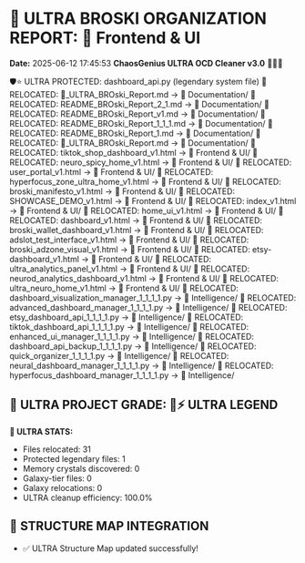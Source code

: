 # 🌌 ULTRA BROSKI ORGANIZATION REPORT: 🎨 Frontend & UI
**Date:** 2025-06-12 17:45:53
**ChaosGenius ULTRA OCD Cleaner v3.0** 🧠💜🌌

🛡️⭐ ULTRA PROTECTED: dashboard_api.py (legendary system file)
📁 RELOCATED: 🌌_ULTRA_BROski_Report.md → 📝 Documentation/
📁 RELOCATED: README_BROski_Report_2_1.md → 📝 Documentation/
📁 RELOCATED: README_BROski_Report_v1.md → 📝 Documentation/
📁 RELOCATED: README_BROski_Report_1_1_1.md → 📝 Documentation/
📁 RELOCATED: README_BROski_Report_1.md → 📝 Documentation/
📁 RELOCATED: 🌌_ULTRA_BROski_Report.md → 📝 Documentation/
📁 RELOCATED: tiktok_shop_dashboard_v1.html → 🎨 Frontend & UI/
📁 RELOCATED: neuro_spicy_home_v1.html → 🎨 Frontend & UI/
📁 RELOCATED: user_portal_v1.html → 🎨 Frontend & UI/
📁 RELOCATED: hyperfocus_zone_ultra_home_v1.html → 🎨 Frontend & UI/
📁 RELOCATED: broski_manifesto_v1.html → 🎨 Frontend & UI/
📁 RELOCATED: SHOWCASE_DEMO_v1.html → 🎨 Frontend & UI/
📁 RELOCATED: index_v1.html → 🎨 Frontend & UI/
📁 RELOCATED: home_ui_v1.html → 🎨 Frontend & UI/
📁 RELOCATED: dashboard_v1.html → 🎨 Frontend & UI/
📁 RELOCATED: broski_wallet_dashboard_v1.html → 🎨 Frontend & UI/
📁 RELOCATED: adslot_test_interface_v1.html → 🎨 Frontend & UI/
📁 RELOCATED: broski_adzone_visual_v1.html → 🎨 Frontend & UI/
📁 RELOCATED: etsy-dashboard_v1.html → 🎨 Frontend & UI/
📁 RELOCATED: ultra_analytics_panel_v1.html → 🎨 Frontend & UI/
📁 RELOCATED: neurod_analytics_dashboard_v1.html → 🎨 Frontend & UI/
📁 RELOCATED: ultra_neuro_home_v1.html → 🎨 Frontend & UI/
📁 RELOCATED: dashboard_visualization_manager_1_1_1_1.py → 🧠 Intelligence/
📁 RELOCATED: advanced_dashboard_manager_1_1_1_1.py → 🧠 Intelligence/
📁 RELOCATED: etsy_dashboard_api_1_1_1_1.py → 🧠 Intelligence/
📁 RELOCATED: tiktok_dashboard_api_1_1_1_1.py → 🧠 Intelligence/
📁 RELOCATED: enhanced_ui_manager_1_1_1_1.py → 🧠 Intelligence/
📁 RELOCATED: dashboard_api_backup_1_1_1_1.py → 🧠 Intelligence/
📁 RELOCATED: quick_organizer_1_1_1_1.py → 🧠 Intelligence/
📁 RELOCATED: neural_dashboard_manager_1_1_1_1.py → 🧠 Intelligence/
📁 RELOCATED: hyperfocus_dashboard_manager_1_1_1_1.py → 🧠 Intelligence/

## 🌌 ULTRA PROJECT GRADE: 💯⚡ ULTRA LEGEND
**🧠 ULTRA STATS:**
- Files relocated: 31
- Protected legendary files: 1
- Memory crystals discovered: 0
- Galaxy-tier files: 0
- Galaxy relocations: 0
- ULTRA cleanup efficiency: 100.0%

## 🔄 STRUCTURE MAP INTEGRATION
- ✅ ULTRA Structure Map updated successfully!